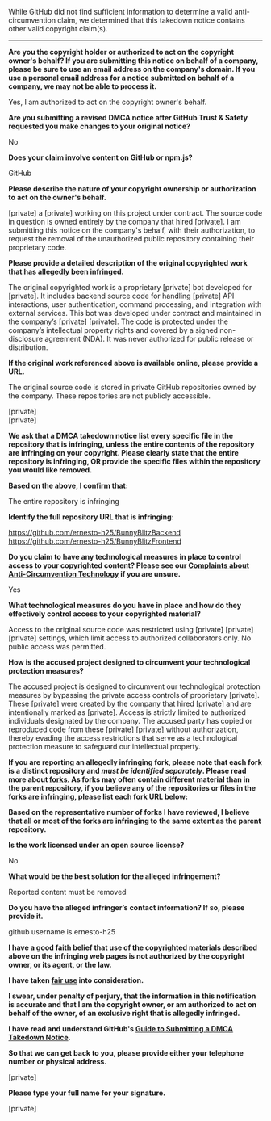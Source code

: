 While GitHub did not find sufficient information to determine a valid anti-circumvention claim, we determined that this takedown notice contains other valid copyright claim(s).

---

**Are you the copyright holder or authorized to act on the copyright owner's behalf? If you are submitting this notice on behalf of a company, please be sure to use an email address on the company's domain. If you use a personal email address for a notice submitted on behalf of a company, we may not be able to process it.**

Yes, I am authorized to act on the copyright owner's behalf.

**Are you submitting a revised DMCA notice after GitHub Trust & Safety requested you make changes to your original notice?**

No

**Does your claim involve content on GitHub or npm.js?**

GitHub

**Please describe the nature of your copyright ownership or authorization to act on the owner's behalf.**

[private] a [private] working on this project under contract. The source code in question is owned entirely by the company that hired [private]. I am submitting this notice on the company's behalf, with their authorization, to request the removal of the unauthorized public repository containing their proprietary code.

**Please provide a detailed description of the original copyrighted work that has allegedly been infringed.**

The original copyrighted work is a proprietary [private] bot developed for [private]. It includes backend source code for handling [private] API interactions, user authentication, command processing, and integration with external services. This bot was developed under contract and maintained in the company’s [private] [private]. The code is protected under the company’s intellectual property rights and covered by a signed non-disclosure agreement (NDA). It was never authorized for public release or distribution.

**If the original work referenced above is available online, please provide a URL.**

The original source code is stored in private GitHub repositories owned by the company. These repositories are not publicly accessible.

[private]  
[private]

**We ask that a DMCA takedown notice list every specific file in the repository that is infringing, unless the entire contents of the repository are infringing on your copyright. Please clearly state that the entire repository is infringing, OR provide the specific files within the repository you would like removed.**

**Based on the above, I confirm that:**

The entire repository is infringing

**Identify the full repository URL that is infringing:**

https://github.com/ernesto-h25/BunnyBlitzBackend  
https://github.com/ernesto-h25/BunnyBlitzFrontend

**Do you claim to have any technological measures in place to control access to your copyrighted content? Please see our <a href="https://docs.github.com/articles/guide-to-submitting-a-dmca-takedown-notice#complaints-about-anti-circumvention-technology">Complaints about Anti-Circumvention Technology</a> if you are unsure.**

Yes

**What technological measures do you have in place and how do they effectively control access to your copyrighted material?**

Access to the original source code was restricted using [private] [private] [private] settings, which limit access to authorized collaborators only. No public access was permitted.

**How is the accused project designed to circumvent your technological protection measures?**

The accused project is designed to circumvent our technological protection measures by bypassing the private access controls of proprietary [private]. These [private] were created by the company that hired [private] and are intentionally marked as [private]. Access is strictly limited to authorized individuals designated by the company. The accused party has copied or reproduced code from these [private] [private] without authorization, thereby evading the access restrictions that serve as a technological protection measure to safeguard our intellectual property.

**If you are reporting an allegedly infringing fork, please note that each fork is a distinct repository and <i>must be identified separately</i>. Please read more about <a href="https://docs.github.com/articles/dmca-takedown-policy#b-what-about-forks-or-whats-a-fork">forks.</a> As forks may often contain different material than in the parent repository, if you believe any of the repositories or files in the forks are infringing, please list each fork URL below:**

**Based on the representative number of forks I have reviewed, I believe that all or most of the forks are infringing to the same extent as the parent repository.**

**Is the work licensed under an open source license?**

No

**What would be the best solution for the alleged infringement?**

Reported content must be removed

**Do you have the alleged infringer’s contact information? If so, please provide it.**

github username is ernesto-h25

**I have a good faith belief that use of the copyrighted materials described above on the infringing web pages is not authorized by the copyright owner, or its agent, or the law.**

**I have taken <a href="https://www.lumendatabase.org/topics/22">fair use</a> into consideration.**

**I swear, under penalty of perjury, that the information in this notification is accurate and that I am the copyright owner, or am authorized to act on behalf of the owner, of an exclusive right that is allegedly infringed.**

**I have read and understand GitHub's <a href="https://docs.github.com/articles/guide-to-submitting-a-dmca-takedown-notice/">Guide to Submitting a DMCA Takedown Notice</a>.**

**So that we can get back to you, please provide either your telephone number or physical address.**

[private]

**Please type your full name for your signature.**

[private]
